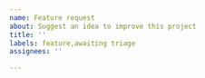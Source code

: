 ```yaml
---
name: Feature request
about: Suggest an idea to improve this project
title: ''
labels: feature,awaiting triage
assignees: ''

---
```


<!--
NOTE: Threema Web is in maintenance mode while we are working on a new solution
that should resolve some of the long-standing issues we were having with
Threema Web. We will still do regular maintenance and fix critical bugs, but
for now there will be no major new features.
-->
